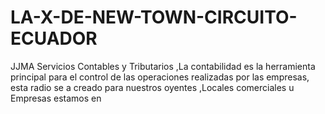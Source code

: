 # LA-X-DE-NEW-TOWN-CIRCUITO-ECUADOR
JJMA Servicios Contables y Tributarios ,La contabilidad es la herramienta principal para el control de las operaciones realizadas por las empresas, esta radio se a creado para nuestros oyentes ,Locales comerciales u Empresas estamos en

